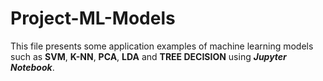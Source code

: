 # Project-ML-Models
This file presents some application examples of machine learning models such as **SVM**, **K-NN**, **PCA**, **LDA** and **TREE DECISION** using ***Jupyter Notebook***.
